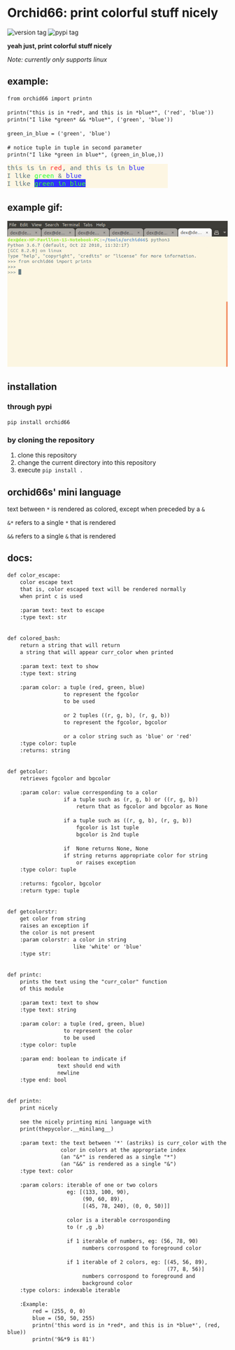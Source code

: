 # Orchid66: print colorful stuff nicely
![version tag](https://img.shields.io/static/v1.svg?label=version&message=1.0.3&color=3596e4)
![pypi tag](https://img.shields.io/static/v1.svg?label=pypi&message=1.0.3&color=87b031&link=https://pypi.org/project/orchid66/1.0.3/)

**yeah just, print colorful stuff nicely**

*Note: currently only supports linux*

## example:
```
from orchid66 import printn

printn("this is in *red*, and this is in *blue*", ('red', 'blue'))
printn("I like *green* && *blue*", ('green', 'blue'))

green_in_blue = ('green', 'blue')

# notice tuple in tuple in second parameter
printn("I like *green in blue*", (green_in_blue,))
```
![example output](exampleoutput.png)

## example gif:
![usage gif](usage_gif.gif)

## installation

### through pypi

`pip install orchid66`

### by cloning the repository
1. clone this repository
2. change the current directory into this repository
3. execute `pip install .`

## orchid66s' mini language
text between `*` is rendered as colored, except when preceded by a `&`

`&*` refers to a single `*` that is rendered

`&&` refers to a single `&` that is rendered


## docs:
```
def color_escape:
    color escape text
    that is, color escaped text will be rendered normally
    when print c is used

    :param text: text to escape
    :type text: str
    

def colored_bash:
    return a string that will return
    a string that will appear curr_color when printed

    :param text: text to show
    :type text: string

    :param color: a tuple (red, green, blue)
                  to represent the fgcolor
                  to be used

                  or 2 tuples ((r, g, b), (r, g, b))
                  to represent the fgcolor, bgcolor

                  or a color string such as 'blue' or 'red'
    :type color: tuple
    :returns: string
    

def getcolor:
    retrieves fgcolor and bgcolor

    :param color: value corresponding to a color
                  if a tuple such as (r, g, b) or ((r, g, b))
                      return that as fgcolor and bgcolor as None

                  if a tuple such as ((r, g, b), (r, g, b))
                      fgcolor is 1st tuple
                      bgcolor is 2nd tuple
                
                  if  None returns None, None
                  if string returns appropriate color for string
                      or raises exception
    :type color: tuple

    :returns: fgcolor, bgcolor
    :return type: tuple
    

def getcolorstr:
    get color from string
    raises an exception if
    the color is not present
    :param colorstr: a color in string
                     like 'white' or 'blue'
    :type str:
    

def printc:
    prints the text using the "curr_color" function
    of this module

    :param text: text to show
    :type text: string

    :param color: a tuple (red, green, blue)
                  to represent the color
                  to be used
    :type color: tuple

    :param end: boolean to indicate if 
                text should end with 
                newline
    :type end: bool
    

def printn:
    print nicely

    see the nicely printing mini language with
    print(thepycolor.__minilang__)

    :param text: the text between '*' (astriks) is curr_color with the
                 color in colors at the appropriate index
                 (an "&*" is rendered as a single "*")
                 (an "&&" is rendered as a single "&")
    :type text: color

    :param colors: iterable of one or two colors
                   eg: [(133, 100, 90), 
                        (90, 60, 89),
                        [(45, 78, 240), (0, 0, 50)]]

                   color is a iterable corrosponding 
                   to (r ,g ,b)
                   
                   if 1 iterable of numbers, eg: (56, 78, 90)
                        numbers corrospond to foreground color
                   
                   if 1 iterable of 2 colors, eg: [(45, 56, 89),
                                                   (77, 8, 56)]
                        numbers corrospond to foreground and
                        background color
    :type colors: indexable iterable

    :Example:
        red = (255, 0, 0)
        blue = (50, 50, 255)
        printn('this word is in *red*, and this is in *blue*', (red, blue))
        printn('9&*9 is 81')
```
